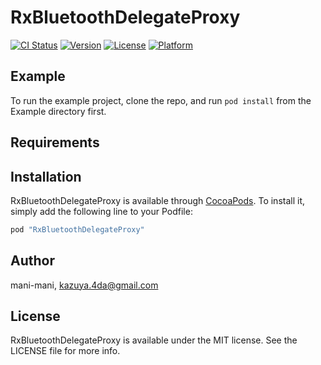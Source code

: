 # RxBluetoothDelegateProxy

[![CI Status](http://img.shields.io/travis/mani-mani/RxBluetoothDelegateProxy.svg?style=flat)](https://travis-ci.org/mani-mani/RxBluetoothDelegateProxy)
[![Version](https://img.shields.io/cocoapods/v/RxBluetoothDelegateProxy.svg?style=flat)](http://cocoapods.org/pods/RxBluetoothDelegateProxy)
[![License](https://img.shields.io/cocoapods/l/RxBluetoothDelegateProxy.svg?style=flat)](http://cocoapods.org/pods/RxBluetoothDelegateProxy)
[![Platform](https://img.shields.io/cocoapods/p/RxBluetoothDelegateProxy.svg?style=flat)](http://cocoapods.org/pods/RxBluetoothDelegateProxy)

## Example

To run the example project, clone the repo, and run `pod install` from the Example directory first.

## Requirements

## Installation

RxBluetoothDelegateProxy is available through [CocoaPods](http://cocoapods.org). To install
it, simply add the following line to your Podfile:

```ruby
pod "RxBluetoothDelegateProxy"
```

## Author

mani-mani, kazuya.4da@gmail.com

## License

RxBluetoothDelegateProxy is available under the MIT license. See the LICENSE file for more info.
